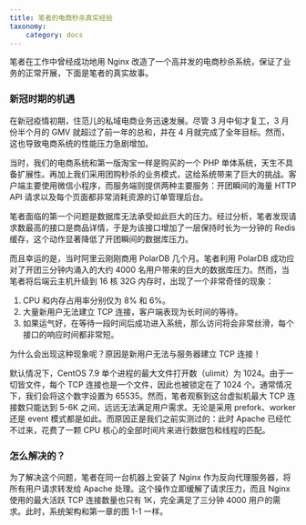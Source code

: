 ```yaml
---
title: 笔者的电商秒杀真实经验
taxonomy:
    category: docs
---
```


笔者在工作中曾经成功地用 Nginx 改造了一个高并发的电商秒杀系统，保证了业务的正常开展，下面是笔者的真实故事。

### 新冠时期的机遇

在新冠疫情初期，住范儿的私域电商业务迅速发展。尽管 3 月中旬才复工，3 月份半个月的 GMV 就超过了前一年的总和，并在 4 月就完成了全年目标。然而，这也导致电商系统的性能压力急剧增加。

当时，我们的电商系统和第一版淘宝一样是购买的一个 PHP 单体系统，天生不具备扩展性。再加上我们采用团购秒杀的业务模式，这给系统带来了巨大的挑战。客户端主要使用微信小程序，而服务端则提供两种主要服务：开团瞬间的海量 HTTP API 请求以及每个页面都非常消耗资源的订单管理后台。

笔者面临的第一个问题是数据库无法承受如此巨大的压力。经过分析，笔者发现请求数最高的接口是商品详情，于是为该接口增加了一层保持时长为一分钟的 Redis 缓存，这个动作显著降低了开团瞬间的数据库压力。

而且幸运的是，当时阿里云刚刚商用 PolarDB 几个月。笔者利用 PolarDB 成功应对了开团三分钟内涌入的大约 4000 名用户带来的巨大的数据库压力。然而，当笔者将后端云主机升级到 16 核 32G 内存时，出现了一个非常奇怪的现象：

1. CPU 和内存占用率分别仅为 8% 和 6%。
2. 大量新用户无法建立 TCP 连接，客户端表现为长时间的等待。
3. 如果运气好，在等待一段时间后成功进入系统，那么访问将会非常丝滑，每个接口的响应时间都非常短。

为什么会出现这种现象呢？原因是新用户无法与服务器建立 TCP 连接！

默认情况下，CentOS 7.9 单个进程的最大文件打开数（ulimit）为 1024。由于一切皆文件，每个 TCP 连接也是一个文件，因此也被锁定在了 1024 个。通常情况下，我们会将这个数字设置为 65535。然而，笔者观察到这台虚拟机最大 TCP 连接数只能达到 5-6K 之间，远远无法满足用户需求。无论是采用 prefork、worker 还是 event 模式都是如此。而原因正是我们之前实测过的：此时 Apache 已经忙不过来，花费了一颗 CPU 核心的全部时间片来进行数据包和线程的匹配。

### 怎么解决的？

为了解决这个问题，笔者在同一台机器上安装了 Nginx 作为反向代理服务器，将所有用户请求转发给 Apache 处理。这个操作立即缓解了请求压力，而且 Nginx 使用的最大活跃 TCP 连接数量也只有 1K，完全满足了三分钟 4000 用户的需求。此时，系统架构和第一章的图 1-1 一样。
